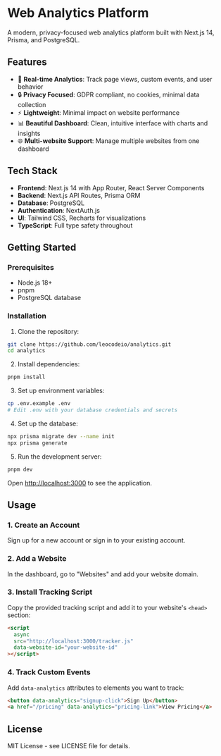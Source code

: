 # Web Analytics Platform

A modern, privacy-focused web analytics platform built with Next.js 14, Prisma, and PostgreSQL.

## Features

- 🚀 **Real-time Analytics**: Track page views, custom events, and user behavior
- 🔒 **Privacy Focused**: GDPR compliant, no cookies, minimal data collection
- ⚡ **Lightweight**: Minimal impact on website performance
- 📊 **Beautiful Dashboard**: Clean, intuitive interface with charts and insights
- 🌐 **Multi-website Support**: Manage multiple websites from one dashboard

## Tech Stack

- **Frontend**: Next.js 14 with App Router, React Server Components
- **Backend**: Next.js API Routes, Prisma ORM
- **Database**: PostgreSQL
- **Authentication**: NextAuth.js
- **UI**: Tailwind CSS, Recharts for visualizations
- **TypeScript**: Full type safety throughout

## Getting Started

### Prerequisites

- Node.js 18+
- pnpm
- PostgreSQL database

### Installation

1. Clone the repository:

```bash
git clone https://github.com/leocodeio/analytics.git
cd analytics
```

2. Install dependencies:

```bash
pnpm install
```

3. Set up environment variables:

```bash
cp .env.example .env
# Edit .env with your database credentials and secrets
```

4. Set up the database:

```bash
npx prisma migrate dev --name init
npx prisma generate
```

5. Run the development server:

```bash
pnpm dev
```

Open [http://localhost:3000](http://localhost:3000) to see the application.

## Usage

### 1. Create an Account

Sign up for a new account or sign in to your existing account.

### 2. Add a Website

In the dashboard, go to "Websites" and add your website domain.

### 3. Install Tracking Script

Copy the provided tracking script and add it to your website's `<head>` section:

```html
<script
  async
  src="http://localhost:3000/tracker.js"
  data-website-id="your-website-id"
></script>
```

### 4. Track Custom Events

Add `data-analytics` attributes to elements you want to track:

```html
<button data-analytics="signup-click">Sign Up</button>
<a href="/pricing" data-analytics="pricing-link">View Pricing</a>
```

## License

MIT License - see LICENSE file for details.
